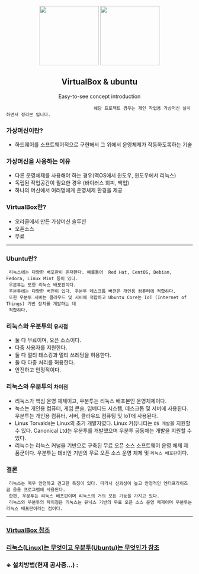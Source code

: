 <p align="center">
  <img src="https://user-images.githubusercontent.com/110442250/206632011-21df0981-65c4-4fbe-8900-6502d58f923d.png" height="160">
  <img src="https://user-images.githubusercontent.com/110442250/206632015-747151e7-b1c9-4845-b27f-19f8c3024c41.png" height="160">
  <h2 align="center">VirtualBox & ubuntu</h2>
  <p align="center">Easy-to-see concept introduction<p>
 
  </p>
</p>
 
 
                                     해당 프로젝트 경우는 개인 작업용 가상머신 설치하면서 정리본 입니다.
                     




### 가상머신이란?

- 하드웨어를 소프트웨어적으로 구현해서 그 위에서 운영체제가 작동하도록하는 기술

### 가상머신을 사용하는 이유

 - 다른 운영체제를 사용해야 하는 경우(맥OS에서 윈도우, 윈도우에서 리눅스)
 - 독립된 작업공간이 필요한 경우 (바이러스 회피, 백업)
 - 하나의 머신에서 여러명에게 운영체제 환경을 제공

### VirtualBox란?

 - 오라클에서 만든 가상머신 솔루션
 - 오픈소스
 - 무료

<hr>

### Ubuntu란? 

     리눅스에는 다양한 배포판이 존재한다. 예를들어  Red Hat, CentOS, Debian, Fedora, Linux Mint 등이 있다. 
     우분투는 또한 리눅스 배포판이다. 
     우분투에는 다양한 버전이 있다. 우분투 데스크톱 버전은 개인용 컴퓨터에 적합하다. 
     또한 우분투 서버는 클라우드 및 서버에 적합하고 Ubuntu Core는 IoT (Internet of Things) 기반 장치를 개발하는 데 
     적합하다.

### 리눅스와 우분투의 `유사점`

 - 둘 다 무료이며, 오픈 소스이다.
 - 다중 사용자를 지원한다.
 - 둘 다 멀티 태스킹과 멀티 쓰레딩을 허용한다.
 - 둘 다 다중 처리를 허용한다.
 - 안전하고 안정적이다.
 
### 리눅스와 우분투의 `차이점`

 - 리눅스가 핵심 운영 체제이고, 우분투는 리눅스 배포본인 운영체제이다.
 - 눅스는 개인용 컴퓨터, 게임 콘솔, 임베디드 시스템, 데스크톱 및 서버에 사용된다. 우분투는 개인용 컴퓨터, 서버, 클라우드 컴퓨팅 및 IoT에 사용된다.
 - Linus Torvalds는 Linux의 초기 개발자였다. Linux 커뮤니티는 `OS 개발`을 지원할 수 있다. Canonical Ltd는 우분투를 개발했으며 우분투 공동체는 개발을 지원할 수 있다.
 - 리눅수는 리눅스 커널을 기반으로 구축된 무료 오픈 소스 소프트웨어 운영 체제 제품군이다. 우분투는 데비안 기반의 무료 오픈 소스 운영 체제 및 `리눅스 배포판`이다.

### 결론

     리눅스는 매우 안전하고 견고한 특징이 있다. 따라서 신뢰성이 높고 안정적인 엔터프라이즈 급 응용 프로그램에 사용된다. 
     한편, 우분투는 리눅스 배포판이며 리눅스의 거의 모든 기능을 가지고 있다. 
     리눅스와 우분투의 차이점은 리눅스는 유닉스 기반의 무료 오픈 소스 운영 체제이며 우분투는 리눅스 배포판이라는 점이다.

<hr>

### [VirtualBox 참조](https://opentutorials.org/course/173)
### [리눅스(Linux)는 무엇이고 우분투(Ubuntu)는 무엇인가 참조](https://jminie.tistory.com/87)
### ※ 설치방법(현재 공사중...) : 
